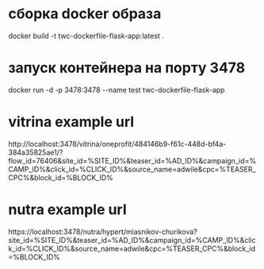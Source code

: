 # сборка docker образа
docker build -t twc-dockerfile-flask-app:latest .

# запуск контейнера на порту 3478
docker run -d -p 3478:3478 --name test twc-dockerfile-flask-app

# vitrina example url
http://localhost:3478/vitrina/oneprofit/484146b9-f61c-448d-bf4a-384a35825ae1/?flow_id=76406&site_id=%SITE_ID%&teaser_id=%AD_ID%&campaign_id=%CAMP_ID%&click_id=%CLICK_ID%&source_name=adwile&cpc=%TEASER_CPC%&block_id=%BLOCK_ID%

# nutra example url
https://localhost:3478/nutra/hypert/miasnikov-churikova?site_id=%SITE_ID%&teaser_id=%AD_ID%&campaign_id=%CAMP_ID%&click_id=%CLICK_ID%&source_name=adwile&cpc=%TEASER_CPC%&block_id=%BLOCK_ID%